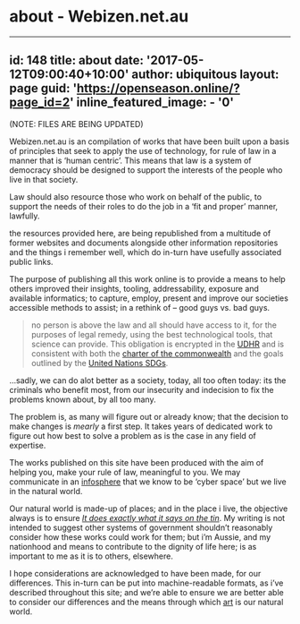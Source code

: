 # about - Webizen.net.au

---
id: 148
title: about
date: '2017-05-12T09:00:40+10:00'
author: ubiquitous
layout: page
guid: 'https://openseason.online/?page_id=2'
inline_featured_image:
    - '0'
---

(NOTE: FILES ARE BEING UPDATED)

Webizen.net.au is an compilation of works that have been built upon a basis of principles that seek to apply the use of technology, for rule of law in a manner that is ‘human centric’. This means that law is a system of democracy should be designed to support the interests of the people who live in that society.

Law should also resource those who work on behalf of the public, to support the needs of their roles to do the job in a ‘fit and proper’ manner, lawfully.

the resources provided here, are being republished from a multitude of former websites and documents alongside other information repositories and the things i remember well, which do in-turn have usefully associated public links.

The purpose of publishing all this work online is to provide a means to help others improved their insights, tooling, addressability, exposure and available informatics; to capture, employ, present and improve our societies accessible methods to assist; in a rethink of – good guys vs. bad guys.

> no person is above the law and all should have access to it, for the purposes of legal remedy, using the best technological tools, that science can provide. This obligation is encrypted in the [UDHR](http://www.un.org/en/documents/udhr/) and is consistent with both the [charter of the commonwealth](http://thecommonwealth.org/our-charter) and the goals outlined by the [United Nations SDGs](https://sustainabledevelopment.un.org).

…sadly, we can do alot better as a society, today, all too often today: its the criminals who benefit most, from our insecurity and indecision to fix the problems known about, by all too many.

The problem is, as many will figure out or already know; that the decision to make changes is *mearly* a first step. It takes years of dedicated work to figure out how best to solve a problem as is the case in any field of expertise.

The works published on this site have been produced with the aim of helping you, make your rule of law, meaningful to you. We may communicate in an [infosphere](https://en.wikipedia.org/wiki/Infosphere) that we know to be ‘cyber space’ but we live in the natural world.

Our natural world is made-up of places; and in the place i live, the objective always is to ensure *[It does exactly what it says on the tin](https://en.wikipedia.org/wiki/Does_exactly_what_it_says_on_the_tin)*. My writing is not intended to suggest other systems of government shouldn’t reasonably consider how these works could work for them; but i’m Aussie, and my nationhood and means to contribute to the dignity of life here; is as important to me as it is to others, elsewhere.

I hope considerations are acknowledged to have been made, for our differences. This in-turn can be put into machine-readable formats, as i’ve described throughout this site; and we’re able to ensure we are better able to consider our differences and the means through which [art](https://en.wikipedia.org/wiki/Art) is our natural world.